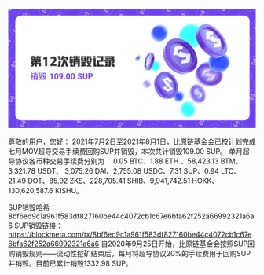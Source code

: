![](../images/destroyrecords/destroyrecords11.png)

尊敬的用户，您好：
2021年7月2日至2021年8月1日，比原链基金会已按计划完成七月MOV超导交易手续费回购SUP并销毁，本次共计销毁109.00 SUP。
单月超导协议各币种交易手续费分别为： 0.05 BTC、1.88 ETH 、58,423.13 BTM、 3,321.78 USDT、 3,075.26 DAI、2,755.08 USDC、7.31 SUP、0.94 LTC、21.49 DOT、85.92 ZKS、228,705.41 SHIB、9,941,742.51 HOKK、130,620,587.6 KISHU。
 
SUP销毁哈希：
8bf6ed9c1a961f583df827160be44c4072cb1c67e6bfa62f252a66992321a6a6
SUP销毁链接：
https://blockmeta.com/tx/8bf6ed9c1a961f583df827160be44c4072cb1c67e6bfa62f252a66992321a6a6
自2020年9月25日开始，比原链基金会按照SUP回购销毁规则——流动性挖矿结束后，每月将超导协议20%的手续费用于回购SUP并销毁。目前已累计销毁1332.98 SUP。
